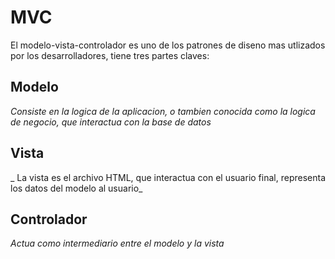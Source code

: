 # MVC
El modelo-vista-controlador es uno de los patrones de diseno mas utlizados por los desarrolladores, tiene tres partes claves:  

## Modelo

_Consiste en la logica de la aplicacion, o tambien conocida como la logica de negocio, que interactua con la base de datos_

## Vista

_ La vista es el archivo HTML, que interactua con el usuario final, representa los datos del modelo al usuario_

## Controlador

_Actua como intermediario entre el modelo y la vista_
